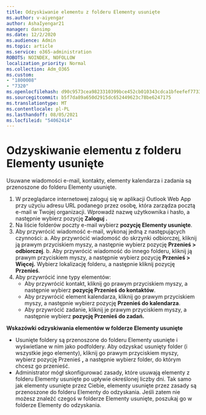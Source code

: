 ```yaml
---
title: Odzyskiwanie elementu z folderu Elementy usunięte
ms.author: v-aiyengar
author: AshaIyengar21
manager: dansimp
ms.date: 12/2/2020
ms.audience: Admin
ms.topic: article
ms.service: o365-administration
ROBOTS: NOINDEX, NOFOLLOW
localization_priority: Normal
ms.collection: Adm_O365
ms.custom:
- "1800008"
- "7320"
ms.openlocfilehash: d90c9573cea9823310399bce452cb010343cdca1bfeefef7733550125b20fffc
ms.sourcegitcommit: b5f7da89a650d2915dc652449623c78be6247175
ms.translationtype: MT
ms.contentlocale: pl-PL
ms.lasthandoff: 08/05/2021
ms.locfileid: "54062414"
---
```

# <a name="recover-an-item-from-your-deleted-items-folder"></a>Odzyskiwanie elementu z folderu Elementy usunięte

Usuwane wiadomości e-mail, kontakty, elementy kalendarza i zadania są przenoszone do folderu Elementy usunięte.

1. W przeglądarce internetowej zaloguj się w aplikacji Outlook Web App przy użyciu adresu URL podanego przez osobę, która zarządza pocztą e-mail w Twojej organizacji. Wprowadź nazwę użytkownika i hasło, a następnie wybierz pozycję **Zaloguj .**
1. Na liście folderów poczty e-mail wybierz **pozycję Elementy usunięte**.
1. Aby przywrócić wiadomość e-mail, wykonaj jedną z następujących czynności: a. Aby przywrócić wiadomość do skrzynki odbiorczej, kliknij ją prawym przyciskiem myszy, a następnie wybierz pozycję **Przenieś > odbiorczej**.
    b. Aby przywrócić wiadomość do innego folderu, kliknij ją prawym przyciskiem myszy, a następnie wybierz pozycję **Przenieś > Więcej.** Wybierz lokalizację folderu, a następnie kliknij pozycję **Przenieś**.
4. Aby przywrócić inne typy elementów:
    - Aby przywrócić kontakt, kliknij go prawym przyciskiem myszy, a następnie wybierz **pozycję Przenieś do kontaktów**.
    - Aby przywrócić element kalendarza, kliknij go prawym przyciskiem myszy, a następnie wybierz pozycję **Przenieś do kalendarza**.
    - Aby przywrócić zadanie, kliknij je prawym przyciskiem myszy, a następnie wybierz **pozycję Przenieś do zadań.**

**Wskazówki odzyskiwania elementów w folderze Elementy usunięte**

- Usunięte foldery są przenoszone do folderu Elementy usunięte i wyświetlane w nim jako podfoldery. Aby odzyskać usunięty folder (i wszystkie jego elementy), kliknij go prawym przyciskiem myszy, wybierz pozycję Przenieś **,** a następnie wybierz folder, do którym chcesz go przenieść.
- Administrator mógł skonfigurować zasady, które usuwają elementy z folderu Elementy usunięte po upływie określonej liczby dni. Tak samo jak elementy usunięte przez Ciebie, elementy usunięte przez zasady są przenoszone do folderu Elementy do odzyskania. Jeśli zatem nie możesz znaleźć czegoś w folderze Elementy usunięte, poszukaj go w folderze Elementy do odzyskania.
